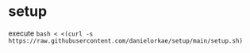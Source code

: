 # setup

execute ``bash < <(curl -s https://raw.githubusercontent.com/danielorkae/setup/main/setup.sh)`` 
